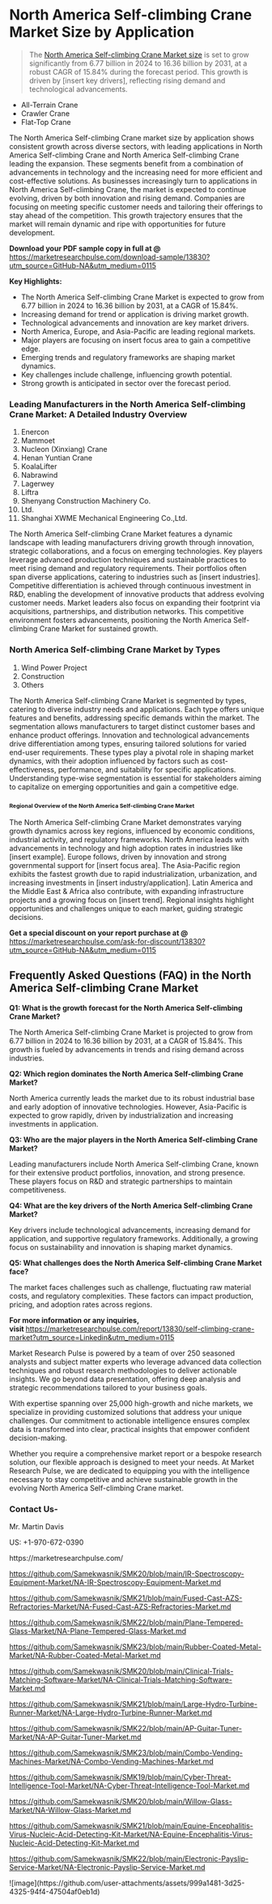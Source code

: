 <h1>North America Self-climbing Crane Market&nbsp;Size by Application</h1><blockquote><p>The <a href="https://marketresearchpulse.com/download-sample/13830?utm_source=GitHub-NA&amp;utm_medium=0115">North America Self-climbing Crane Market size</a> is set to grow significantly from 6.77 billion in 2024 to 16.36 billion by 2031, at a robust CAGR of 15.84% during the forecast period. This growth is driven by [insert key drivers], reflecting rising demand and technological advancements.</p></blockquote><ul><li>All-Terrain Crane<li> Crawler Crane<li> Flat-Top Crane</li></ul><p>The North America Self-climbing Crane market size by application shows consistent growth across diverse sectors, with leading applications in North America Self-climbing Crane and North America Self-climbing Crane leading the expansion. These segments benefit from a combination of advancements in technology and the increasing need for more efficient and cost-effective solutions. As businesses increasingly turn to applications in North America Self-climbing Crane, the market is expected to continue evolving, driven by both innovation and rising demand. Companies are focusing on meeting specific customer needs and tailoring their offerings to stay ahead of the competition. This growth trajectory ensures that the market will remain dynamic and ripe with opportunities for future development.</p><p><strong>Download your PDF sample copy in full at @ </strong><a href="https://marketresearchpulse.com/download-sample/13830?utm_source=GitHub-NA&amp;utm_medium=0115">https://marketresearchpulse.com/download-sample/13830?utm_source=GitHub-NA&amp;utm_medium=0115</a></p><p><strong>Key Highlights: </strong></p><ul><li>The North America Self-climbing Crane Market is expected to grow from 6.77 billion in 2024 to 16.36 billion by 2031, at a CAGR of 15.84%.</li><li>Increasing demand for trend or application is driving market growth.</li><li>Technological advancements and innovation are key market drivers.</li><li>North America, Europe, and Asia-Pacific are leading regional markets.</li><li>Major players are focusing on insert focus area to gain a competitive edge.</li><li>Emerging trends and regulatory frameworks are shaping market dynamics.</li><li>Key challenges include challenge, influencing growth potential.</li><li>Strong growth is anticipated in sector over the forecast period.</li></ul><h3>Leading Manufacturers in the North America Self-climbing Crane Market: A Detailed Industry Overview</h3><ol><li>Enercon</li><li>Mammoet</li><li>Nucleon (Xinxiang) Crane</li><li>Henan Yuntian Crane</li><li>KoalaLifter</li><li>Nabrawind</li><li>Lagerwey</li><li>Liftra</li><li>Shenyang Construction Machinery Co.</li><li>Ltd.</li><li>Shanghai XWME Mechanical Engineering Co.,Ltd.</li></ol><div class="flex max-w-full flex-col flex-grow"><div class="min-h-8 text-message flex w-full flex-col items-end gap-2 whitespace-normal break-words [.text-message+&amp;]:mt-5" dir="auto" data-message-author-role="assistant" data-message-id="fd8432e4-4910-450d-b182-61b7bfb0a01f" data-message-model-slug="gpt-4o"><div class="flex w-full flex-col gap-1 empty:hidden first:pt-[3px]"><div class="markdown prose w-full break-words dark:prose-invert light"><p>The North America Self-climbing Crane Market features a dynamic landscape with leading manufacturers driving growth through innovation, strategic collaborations, and a focus on emerging technologies. Key players leverage advanced production techniques and sustainable practices to meet rising demand and regulatory requirements. Their portfolios often span diverse applications, catering to industries such as [insert industries]. Competitive differentiation is achieved through continuous investment in R&amp;D, enabling the development of innovative products that address evolving customer needs. Market leaders also focus on expanding their footprint via acquisitions, partnerships, and distribution networks. This competitive environment fosters advancements, positioning the North America Self-climbing Crane Market for sustained growth.</p></div></div></div></div><h3>North America Self-climbing Crane Market by Types</h3><ol><li>Wind Power Project<li> Construction<li> Others</li></ol><div class="flex max-w-full flex-col flex-grow"><div class="min-h-8 text-message flex w-full flex-col items-end gap-2 whitespace-normal break-words [.text-message+&amp;]:mt-5" dir="auto" data-message-author-role="assistant" data-message-id="084470be-0bb7-4664-bddf-5156b4f41249" data-message-model-slug="gpt-4o-mini"><div class="flex w-full flex-col gap-1 empty:hidden first:pt-[3px]"><div class="markdown prose w-full break-words dark:prose-invert light"><p>The North America Self-climbing Crane Market is segmented by types, catering to diverse industry needs and applications. Each type offers unique features and benefits, addressing specific demands within the market. The segmentation allows manufacturers to target distinct customer bases and enhance product offerings. Innovation and technological advancements drive differentiation among types, ensuring tailored solutions for varied end-user requirements. These types play a pivotal role in shaping market dynamics, with their adoption influenced by factors such as cost-effectiveness, performance, and suitability for specific applications. Understanding type-wise segmentation is essential for stakeholders aiming to capitalize on emerging opportunities and gain a competitive edge.</p></div></div></div></div><h3><span style="font-size: 11px;">Regional Overview of the North America Self-climbing Crane Market</span></h3><div class="flex max-w-full flex-col flex-grow"><div class="min-h-8 text-message flex w-full flex-col items-end gap-2 whitespace-normal break-words [.text-message+&amp;]:mt-5" dir="auto" data-message-author-role="assistant" data-message-id="e9038762-ce64-4e30-91c9-9bd413514231" data-message-model-slug="gpt-4o-mini"><div class="flex w-full flex-col gap-1 empty:hidden first:pt-[3px]"><div class="markdown prose w-full break-words dark:prose-invert light"><p>The North America Self-climbing Crane Market demonstrates varying growth dynamics across key regions, influenced by economic conditions, industrial activity, and regulatory frameworks. North America leads with advancements in technology and high adoption rates in industries like [insert example]. Europe follows, driven by innovation and strong governmental support for [insert focus area]. The Asia-Pacific region exhibits the fastest growth due to rapid industrialization, urbanization, and increasing investments in [insert industry/application]. Latin America and the Middle East &amp; Africa also contribute, with expanding infrastructure projects and a growing focus on [insert trend]. Regional insights highlight opportunities and challenges unique to each market, guiding strategic decisions.</p></div></div></div></div><p><strong>Get a special discount on your report purchase at @ </strong><a href="https://marketresearchpulse.com/ask-for-discount/13830?utm_source=GitHub-NA&amp;utm_medium=0115">https://marketresearchpulse.com/ask-for-discount/13830?utm_source=GitHub-NA&amp;utm_medium=0115</a></p><h2>Frequently Asked Questions (FAQ) in the North America Self-climbing Crane Market</h2><p><strong>Q1: What is the growth forecast for the North America Self-climbing Crane Market?</strong></p><p>The North America Self-climbing Crane Market is projected to grow from 6.77 billion in 2024 to 16.36 billion by 2031, at a CAGR of 15.84%. This growth is fueled by advancements in trends and rising demand across industries.</p><p><strong>Q2: Which region dominates the North America Self-climbing Crane Market?</strong></p><p>North America currently leads the market due to its robust industrial base and early adoption of innovative technologies. However, Asia-Pacific is expected to grow rapidly, driven by industrialization and increasing investments in application.</p><p><strong>Q3: Who are the major players in the North America Self-climbing Crane Market?</strong></p><p>Leading manufacturers include North America Self-climbing Crane, known for their extensive product portfolios, innovation, and strong presence. These players focus on R&amp;D and strategic partnerships to maintain competitiveness.</p><p><strong>Q4: What are the key drivers of the North America Self-climbing Crane Market?</strong></p><p>Key drivers include technological advancements, increasing demand for application, and supportive regulatory frameworks. Additionally, a growing focus on sustainability and innovation is shaping market dynamics.</p><p><strong>Q5: What challenges does the North America Self-climbing Crane Market face?</strong></p><p>The market faces challenges such as challenge, fluctuating raw material costs, and regulatory complexities. These factors can impact production, pricing, and adoption rates across regions.</p><p><strong>For more information or any inquiries, visit&nbsp;</strong><a href="https://marketresearchpulse.com/report/13830/self-climbing-crane-market?utm_source=Linkedin&utm_medium=0115">https://marketresearchpulse.com/report/13830/self-climbing-crane-market?utm_source=Linkedin&utm_medium=0115</a></p><p>Market Research Pulse is powered by a team of over 250 seasoned analysts and subject matter experts who leverage advanced data collection techniques and robust research methodologies to deliver actionable insights. We go beyond data presentation, offering deep analysis and strategic recommendations tailored to your business goals.</p><p>With expertise spanning over 25,000 high-growth and niche markets, we specialize in providing customized solutions that address your unique challenges. Our commitment to actionable intelligence ensures complex data is transformed into clear, practical insights that empower confident decision-making.</p><p>Whether you require a comprehensive market report or a bespoke research solution, our flexible approach is designed to meet your needs. At Market Research Pulse, we are dedicated to equipping you with the intelligence necessary to stay competitive and achieve sustainable growth in the evolving North America Self-climbing Crane market.</p><h3><strong>Contact Us-</strong></h3><p>Mr. Martin Davis</p><p>US: +1-970-672-0390</p><p>https://marketresearchpulse.com/</p><p><a href="https://github.com/Samekwasnik/SMK20/blob/main/IR-Spectroscopy-Equipment-Market/NA-IR-Spectroscopy-Equipment-Market.md">https://github.com/Samekwasnik/SMK20/blob/main/IR-Spectroscopy-Equipment-Market/NA-IR-Spectroscopy-Equipment-Market.md</a></p><p><a href="https://github.com/Samekwasnik/SMK21/blob/main/Fused-Cast-AZS-Refractories-Market/NA-Fused-Cast-AZS-Refractories-Market.md">https://github.com/Samekwasnik/SMK21/blob/main/Fused-Cast-AZS-Refractories-Market/NA-Fused-Cast-AZS-Refractories-Market.md</a></p><p><a href="https://github.com/Samekwasnik/SMK22/blob/main/Plane-Tempered-Glass-Market/NA-Plane-Tempered-Glass-Market.md">https://github.com/Samekwasnik/SMK22/blob/main/Plane-Tempered-Glass-Market/NA-Plane-Tempered-Glass-Market.md</a></p><p><a href="https://github.com/Samekwasnik/SMK23/blob/main/Rubber-Coated-Metal-Market/NA-Rubber-Coated-Metal-Market.md">https://github.com/Samekwasnik/SMK23/blob/main/Rubber-Coated-Metal-Market/NA-Rubber-Coated-Metal-Market.md</a></p><p><a href="https://github.com/Samekwasnik/SMK20/blob/main/Clinical-Trials-Matching-Software-Market/NA-Clinical-Trials-Matching-Software-Market.md">https://github.com/Samekwasnik/SMK20/blob/main/Clinical-Trials-Matching-Software-Market/NA-Clinical-Trials-Matching-Software-Market.md</a></p><p><a href="https://github.com/Samekwasnik/SMK21/blob/main/Large-Hydro-Turbine-Runner-Market/NA-Large-Hydro-Turbine-Runner-Market.md">https://github.com/Samekwasnik/SMK21/blob/main/Large-Hydro-Turbine-Runner-Market/NA-Large-Hydro-Turbine-Runner-Market.md</a></p><p><a href="https://github.com/Samekwasnik/SMK22/blob/main/AP-Guitar-Tuner-Market/NA-AP-Guitar-Tuner-Market.md">https://github.com/Samekwasnik/SMK22/blob/main/AP-Guitar-Tuner-Market/NA-AP-Guitar-Tuner-Market.md</a></p><p><a href="https://github.com/Samekwasnik/SMK23/blob/main/Combo-Vending-Machines-Market/NA-Combo-Vending-Machines-Market.md">https://github.com/Samekwasnik/SMK23/blob/main/Combo-Vending-Machines-Market/NA-Combo-Vending-Machines-Market.md</a></p><p><a href="https://github.com/Samekwasnik/SMK19/blob/main/Cyber-Threat-Intelligence-Tool-Market/NA-Cyber-Threat-Intelligence-Tool-Market.md">https://github.com/Samekwasnik/SMK19/blob/main/Cyber-Threat-Intelligence-Tool-Market/NA-Cyber-Threat-Intelligence-Tool-Market.md</a></p><p><a href="https://github.com/Samekwasnik/SMK20/blob/main/Willow-Glass-Market/NA-Willow-Glass-Market.md">https://github.com/Samekwasnik/SMK20/blob/main/Willow-Glass-Market/NA-Willow-Glass-Market.md</a></p><p><a href="https://github.com/Samekwasnik/SMK21/blob/main/Equine-Encephalitis-Virus-Nucleic-Acid-Detecting-Kit-Market/NA-Equine-Encephalitis-Virus-Nucleic-Acid-Detecting-Kit-Market.md">https://github.com/Samekwasnik/SMK21/blob/main/Equine-Encephalitis-Virus-Nucleic-Acid-Detecting-Kit-Market/NA-Equine-Encephalitis-Virus-Nucleic-Acid-Detecting-Kit-Market.md</a></p><p><a href="https://github.com/Samekwasnik/SMK22/blob/main/Electronic-Payslip-Service-Market/NA-Electronic-Payslip-Service-Market.md">https://github.com/Samekwasnik/SMK22/blob/main/Electronic-Payslip-Service-Market/NA-Electronic-Payslip-Service-Market.md</a></p>
![image](https://github.com/user-attachments/assets/999a1481-3d25-4325-94f4-47504af0eb1d)
